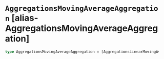 # `AggregationsMovingAverageAggregation` [alias-AggregationsMovingAverageAggregation]
```typescript
type AggregationsMovingAverageAggregation = [AggregationsLinearMovingAverageAggregation](./AggregationsLinearMovingAverageAggregation.md) | [AggregationsSimpleMovingAverageAggregation](./AggregationsSimpleMovingAverageAggregation.md) | [AggregationsEwmaMovingAverageAggregation](./AggregationsEwmaMovingAverageAggregation.md) | [AggregationsHoltMovingAverageAggregation](./AggregationsHoltMovingAverageAggregation.md) | [AggregationsHoltWintersMovingAverageAggregation](./AggregationsHoltWintersMovingAverageAggregation.md);
```
